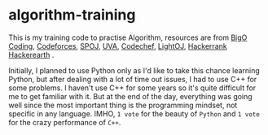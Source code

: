 # algorithm-training
This is my training code to practise Algorithm, resources are from [BigO Coding](http://bigocoding.com/ "BigO Coding"), [Codeforces](http://codeforces.com/ "Codeforces"), [SPOJ](https://www.spoj.com/ "SPOJ"), [UVA](https://uva.onlinejudge.org/ "UVA"), [Codechef](https://www.codechef.com/ "Codechef"), [LightOJ](http://lightoj.com "LightOJ"), [Hackerrank](https://hackerrank.com "Hackerrank") [Hackerearth](https://hackerearth.com "Hackerearth") .

Initially, I planned to use Python only as I'd like to take this chance learning Python, but after dealing with a lot of time out issues, I had to use C++ for some problems. I haven't use C++ for some years so it's quite difficult for me to get familiar with it. But at the end of the day, everything was going well since the most important thing is the programming mindset, not specific in any language.
IMHO, `1 vote` for the beauty of `Python` and `1 vote` for the crazy performance of `C++`.
